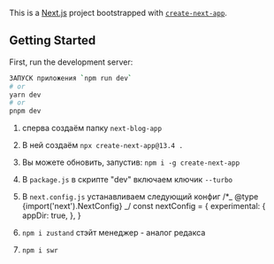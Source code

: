 This is a [Next.js](https://nextjs.org/) project bootstrapped with [`create-next-app`](https://github.com/vercel/next.js/tree/canary/packages/create-next-app).

## Getting Started

First, run the development server:

```bash
ЗАПУСК приложения `npm run dev`
# or
yarn dev
# or
pnpm dev
```

1. сперва создаём папку `next-blog-app`
2. В ней создаём `npx create-next-app@13.4 .`
3. Вы можете обновить, запустив: `npm i -g create-next-app`
4. В `package.js` в скрипте "dev" включаем ключик `--turbo`
5. В `next.config.js` устанавливаем следующий конфиг
   /\*_ @type {import('next').NextConfig} _/
   const nextConfig = {
   experimental: {
   appDir: true,
   },
   }

6. `npm i zustand` стэйт менеджер - аналог редакса
7. `npm i swr`

